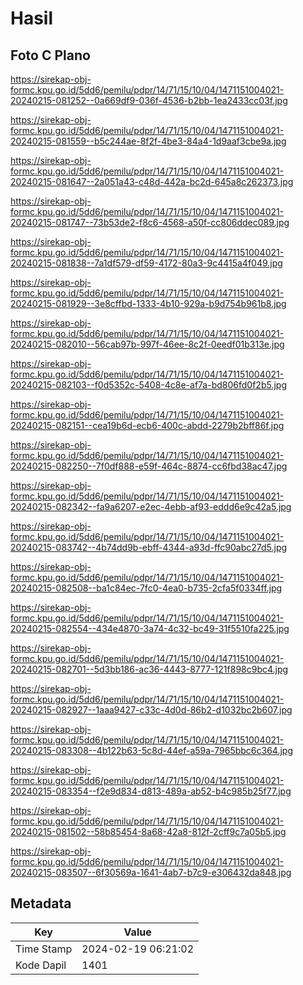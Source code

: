 # Hasil

## Foto C Plano

https://sirekap-obj-formc.kpu.go.id/5dd6/pemilu/pdpr/14/71/15/10/04/1471151004021-20240215-081252--0a669df9-036f-4536-b2bb-1ea2433cc03f.jpg

https://sirekap-obj-formc.kpu.go.id/5dd6/pemilu/pdpr/14/71/15/10/04/1471151004021-20240215-081559--b5c244ae-8f2f-4be3-84a4-1d9aaf3cbe9a.jpg

https://sirekap-obj-formc.kpu.go.id/5dd6/pemilu/pdpr/14/71/15/10/04/1471151004021-20240215-081647--2a051a43-c48d-442a-bc2d-645a8c262373.jpg

https://sirekap-obj-formc.kpu.go.id/5dd6/pemilu/pdpr/14/71/15/10/04/1471151004021-20240215-081747--73b53de2-f8c6-4568-a50f-cc806ddec089.jpg

https://sirekap-obj-formc.kpu.go.id/5dd6/pemilu/pdpr/14/71/15/10/04/1471151004021-20240215-081838--7a1df579-df59-4172-80a3-9c4415a4f049.jpg

https://sirekap-obj-formc.kpu.go.id/5dd6/pemilu/pdpr/14/71/15/10/04/1471151004021-20240215-081929--3e8cffbd-1333-4b10-929a-b9d754b961b8.jpg

https://sirekap-obj-formc.kpu.go.id/5dd6/pemilu/pdpr/14/71/15/10/04/1471151004021-20240215-082010--56cab97b-997f-46ee-8c2f-0eedf01b313e.jpg

https://sirekap-obj-formc.kpu.go.id/5dd6/pemilu/pdpr/14/71/15/10/04/1471151004021-20240215-082103--f0d5352c-5408-4c8e-af7a-bd806fd0f2b5.jpg

https://sirekap-obj-formc.kpu.go.id/5dd6/pemilu/pdpr/14/71/15/10/04/1471151004021-20240215-082151--cea19b6d-ecb6-400c-abdd-2279b2bff86f.jpg

https://sirekap-obj-formc.kpu.go.id/5dd6/pemilu/pdpr/14/71/15/10/04/1471151004021-20240215-082250--7f0df888-e59f-464c-8874-cc6fbd38ac47.jpg

https://sirekap-obj-formc.kpu.go.id/5dd6/pemilu/pdpr/14/71/15/10/04/1471151004021-20240215-082342--fa9a6207-e2ec-4ebb-af93-eddd6e9c42a5.jpg

https://sirekap-obj-formc.kpu.go.id/5dd6/pemilu/pdpr/14/71/15/10/04/1471151004021-20240215-083742--4b74dd9b-ebff-4344-a93d-ffc90abc27d5.jpg

https://sirekap-obj-formc.kpu.go.id/5dd6/pemilu/pdpr/14/71/15/10/04/1471151004021-20240215-082508--ba1c84ec-7fc0-4ea0-b735-2cfa5f0334ff.jpg

https://sirekap-obj-formc.kpu.go.id/5dd6/pemilu/pdpr/14/71/15/10/04/1471151004021-20240215-082554--434e4870-3a74-4c32-bc49-31f5510fa225.jpg

https://sirekap-obj-formc.kpu.go.id/5dd6/pemilu/pdpr/14/71/15/10/04/1471151004021-20240215-082701--5d3bb186-ac36-4443-8777-121f898c9bc4.jpg

https://sirekap-obj-formc.kpu.go.id/5dd6/pemilu/pdpr/14/71/15/10/04/1471151004021-20240215-082927--1aaa9427-c33c-4d0d-86b2-d1032bc2b607.jpg

https://sirekap-obj-formc.kpu.go.id/5dd6/pemilu/pdpr/14/71/15/10/04/1471151004021-20240215-083308--4b122b63-5c8d-44ef-a59a-7965bbc6c364.jpg

https://sirekap-obj-formc.kpu.go.id/5dd6/pemilu/pdpr/14/71/15/10/04/1471151004021-20240215-083354--f2e9d834-d813-489a-ab52-b4c985b25f77.jpg

https://sirekap-obj-formc.kpu.go.id/5dd6/pemilu/pdpr/14/71/15/10/04/1471151004021-20240215-081502--58b85454-8a68-42a8-812f-2cff9c7a05b5.jpg

https://sirekap-obj-formc.kpu.go.id/5dd6/pemilu/pdpr/14/71/15/10/04/1471151004021-20240215-083507--6f30569a-1641-4ab7-b7c9-e306432da848.jpg


## Metadata

| Key        | Value               |
| ---------- | ------------------- |
| Time Stamp | 2024-02-19 06:21:02 |
| Kode Dapil | 1401                |



